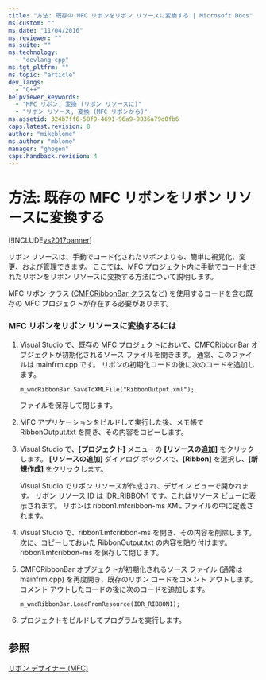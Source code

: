 ```yaml
---
title: "方法: 既存の MFC リボンをリボン リソースに変換する | Microsoft Docs"
ms.custom: ""
ms.date: "11/04/2016"
ms.reviewer: ""
ms.suite: ""
ms.technology: 
  - "devlang-cpp"
ms.tgt_pltfrm: ""
ms.topic: "article"
dev_langs: 
  - "C++"
helpviewer_keywords: 
  - "MFC リボン, 変換 (リボン リソースに)"
  - "リボン リソース, 変換 (MFC リボンから)"
ms.assetid: 324b7ff6-58f9-4691-96a9-9836a79d0fb6
caps.latest.revision: 8
author: "mikeblome"
ms.author: "mblome"
manager: "ghogen"
caps.handback.revision: 4
---
```

# 方法: 既存の MFC リボンをリボン リソースに変換する
[!INCLUDE[vs2017banner](../assembler/inline/includes/vs2017banner.md)]

リボン リソースは、手動でコード化されたリボンよりも、簡単に視覚化、変更、および管理できます。  ここでは、MFC プロジェクト内に手動でコード化されたリボンをリボン リソースに変換する方法について説明します。  
  
 MFC リボン クラス \([CMFCRibbonBar クラス](../mfc/reference/cmfcribbonbar-class.md)など\) を使用するコードを含む既存の MFC プロジェクトが存在する必要があります。  
  
### MFC リボンをリボン リソースに変換するには  
  
1.  Visual Studio で、既存の MFC プロジェクトにおいて、CMFCRibbonBar オブジェクトが初期化されるソース ファイルを開きます。  通常、このファイルは mainfrm.cpp です。  リボンの初期化コードの後に次のコードを追加します。  
  
    ```  
    m_wndRibbonBar.SaveToXMLFile("RibbonOutput.xml");  
    ```  
  
     ファイルを保存して閉じます。  
  
2.  MFC アプリケーションをビルドして実行した後、メモ帳で RibbonOutput.txt を開き、その内容をコピーします。  
  
3.  Visual Studio で、**\[プロジェクト\]** メニューの **\[リソースの追加\]** をクリックします。  **\[リソースの追加\]** ダイアログ ボックスで、**\[Ribbon\]** を選択し、**\[新規作成\]** をクリックします。  
  
     Visual Studio でリボン リソースが作成され、デザイン ビューで開かれます。  リボン リソース ID は IDR\_RIBBON1 です。これはリソース ビューに表示されます。  リボンは ribbon1.mfcribbon\-ms XML ファイルの中に定義されます。  
  
4.  Visual Studio で、ribbon1.mfcribbon\-ms を開き、その内容を削除します。次に、コピーしておいた  RibbonOutput.txt の内容を貼り付けます。  ribbon1.mfcribbon\-ms を保存して閉じます。  
  
5.  CMFCRibbonBar オブジェクトが初期化されるソース ファイル \(通常は mainfrm.cpp\) を再度開き、既存のリボン コードをコメント アウトします。  コメント アウトしたコードの後に次のコードを追加します。  
  
    ```  
    m_wndRibbonBar.LoadFromResource(IDR_RIBBON1);  
    ```  
  
6.  プロジェクトをビルドしてプログラムを実行します。  
  
## 参照  
 [リボン デザイナー \(MFC\)](../mfc/ribbon-designer-mfc.md)